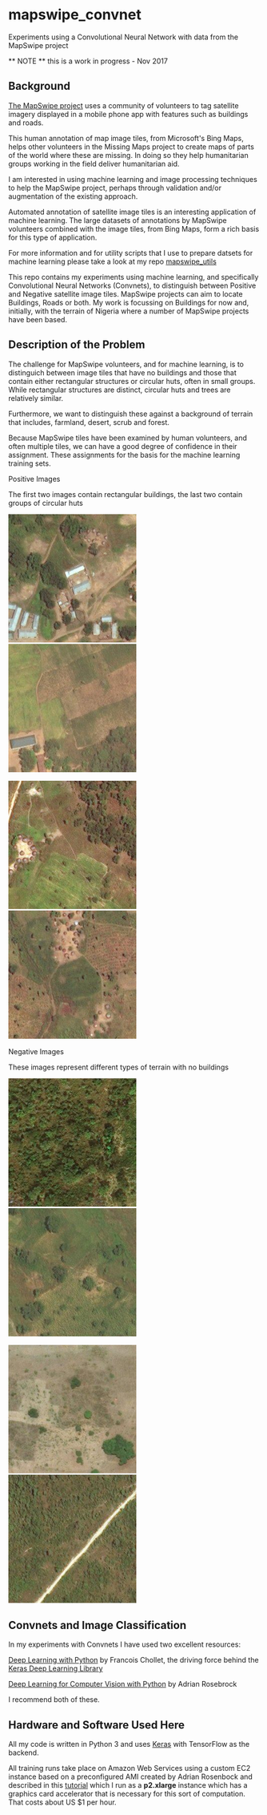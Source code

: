 # mapswipe_convnet

Experiments using a Convolutional Neural Network with data from the MapSwipe project

** NOTE ** this is a work in progress - Nov 2017


## Background

[The MapSwipe project](http://mapswipe.org/) uses a community of volunteers to tag satellite imagery displayed in a mobile phone app with features such as buildings and roads.

This human annotation of map image tiles, from Microsoft's Bing Maps, helps other volunteers in the Missing Maps project to create maps of parts of the world where these are missing. In doing so they help humanitarian groups working in the field deliver humanitarian aid.

I am interested in using machine learning and image processing techniques to help the MapSwipe project, perhaps through validation and/or augmentation of the existing approach.

Automated annotation of satellite image tiles is an interesting application of machine learning. The large datasets of annotations by MapSwipe volunteers combined with the image tiles, from Bing Maps, form a rich basis for this type of application.

For more information and for utility scripts that I use to prepare datsets for machine learning please take a look at my repo
[mapswipe_utils](https://github.com/craic/mapswipe_utils)

This repo contains my experiments using machine learning, and specifically Convolutional Neural Networks (Convnets), to
distinguish between Positive and Negative satellite image tiles. MapSwipe projects can aim to locate Buildings, Roads or both.
My work is focussing on Buildings for now and, initially, with the terrain of Nigeria where a number of MapSwipe projects have been based.

## Description of the Problem

The challenge for MapSwipe volunteers, and for machine learning, is to distinguich between image tiles that have no buildings and those that contain either
rectangular structures or circular huts, often in small groups. While rectangular structures are distinct, circular huts and trees are relatively similar.

Furthermore, we want to distinguish these against a background of terrain that includes, farmland, desert, scrub and forest.

Because MapSwipe tiles have been examined by human volunteers, and often multiple tiles, we can have a good degree of
confidence in their assignment. These assignments for the basis for the machine learning training sets.

Positive Images

The first two images contain rectangular buildings, the last two contain groups of circular huts

![Example Positive Image 1](images/example_positive_1.jpg)
![Example Positive Image 2](images/example_positive_2.jpg)

![Example Positive Image 3](images/example_positive_3.jpg)
![Example Positive Image 4](images/example_positive_4.jpg)

Negative Images

These images represent different types of terrain with no buildings

![Example Negative Image 1](images/example_negative_1.jpg)
![Example Negative Image 2](images/example_negative_2.jpg)

![Example Negative Image 3](images/example_negative_3.jpg)
![Example Negative Image 4](images/example_negative_4.jpg)


## Convnets and Image Classification

In my experiments with Convnets I have used two excellent resources:

[Deep Learning with Python](https://www.manning.com/books/deep-learning-with-python) by Francois Chollet,
the driving force behind the [Keras Deep Learning Library](https://keras.io/)

[Deep Learning for Computer Vision with Python](https://www.pyimagesearch.com/deep-learning-computer-vision-python-book/)
by Adrian Rosebrock

I recommend both of these.

## Hardware and Software Used Here

All my code is written in Python 3 and uses [Keras](https://keras.io/) with TensorFlow as the backend.

All training runs take place on Amazon Web Services using a custom EC2 instance based on a preconfigured AMI created by Adrian Rosenbock and
described in this [tutorial](https://www.pyimagesearch.com/2017/09/20/pre-configured-amazon-aws-deep-learning-ami-with-python/)
which I run as a **p2.xlarge** instance which has a graphics card accelerator that is necessary for this sort of
computation. That costs about US $1 per hour.





